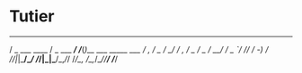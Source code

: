 # Tutier

   ___             ___          __    _
  / _ \___  ____  / _ \___  ___/ /___(_)__ ___ _____ ___
 / , _/ _ \/ __/ / , _/ _ \/ _  / __/ / _ `/ // / -_)_ /
/_/|_|\___/\__/ /_/|_|\___/\_,_/_/ /_/\_, /\_,_/\__//__/
                                     /___/